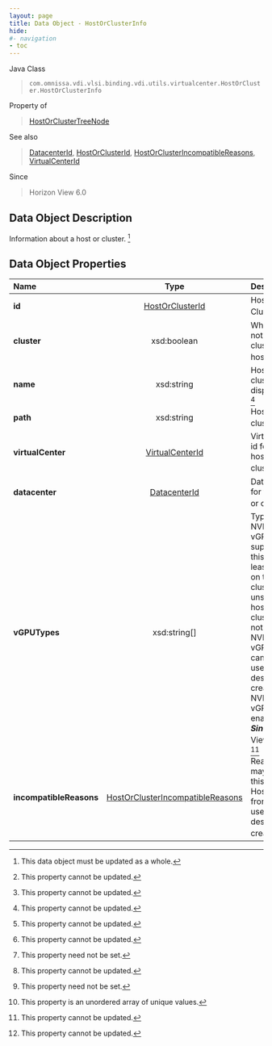 ```yaml
---
layout: page
title: Data Object - HostOrClusterInfo
hide:
#- navigation
- toc
---
```






Java Class
> `com.omnissa.vdi.vlsi.binding.vdi.utils.virtualcenter.HostOrCluster.HostOrClusterInfo`

Property of
> [HostOrClusterTreeNode](vdi.utils.virtualcenter.HostOrCluster.HostOrClusterTreeNode.md#field_detail)

See also
> [DatacenterId](vdi.entity.DatacenterId.md), [HostOrClusterId](vdi.entity.HostOrClusterId.md), [HostOrClusterIncompatibleReasons](vdi.utils.virtualcenter.HostOrCluster.HostOrClusterIncompatibleReasons.md), [VirtualCenterId](vdi.entity.VirtualCenterId.md)

Since
> Horizon View 6.0


## Data Object Description

Information about a host or cluster.
 [^167]



## Data Object Properties

 Name | Type | Description
:---|:---:|:---
**id**| [HostOrClusterId](vdi.entity.HostOrClusterId.md)|  Host or Cluster Id [^2]
**cluster**|  xsd:boolean|  Whether or not this is a cluster or a host. [^2]
**name**|  xsd:string|  Host or cluster display name [^2]
**path**|  xsd:string|  Host or cluster path [^2]
**virtualCenter**| [VirtualCenterId](vdi.entity.VirtualCenterId.md)|  VirtualCenter id for this host or cluster. [^2]
**datacenter**| [DatacenterId](vdi.entity.DatacenterId.md)|  Datacenter id for this host or cluster. [^1] [^2]
**vGPUTypes**|  xsd:string[]|  Types of NVIDIA GRID vGPUs supported by this host or at least one host on this cluster. If unset, this host or cluster does not support NVIDIA GRID vGPUs and cannot be used for desktop creation with NVIDIA GRID vGPU support enabled.  **_Since_** Horizon View 6.1 [^1] [^14] [^2]
**incompatibleReasons**| [HostOrClusterIncompatibleReasons](vdi.utils.virtualcenter.HostOrCluster.HostOrClusterIncompatibleReasons.md)|  Reasons that may preclude this HostOrCluster from being used in desktop creation. [^2]


 


[^1]: This property need not be set.
[^2]: This property cannot be updated.
[^14]: This property is an unordered array of unique values.
[^167]: This data object must be updated as a whole.